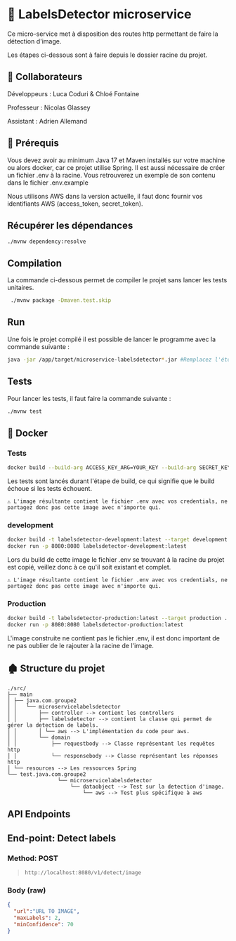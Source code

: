 # 🐜 LabelsDetector microservice
Ce micro-service met à disposition des routes http permettant de faire la détection d'image.

Les étapes ci-dessous sont à faire depuis le dossier racine du projet.

## 👫 Collaborateurs
Développeurs : Luca Coduri & Chloé Fontaine

Professeur : Nicolas Glassey

Assistant : Adrien Allemand

## 🚧 Prérequis
Vous devez avoir au minimum Java 17 et Maven installés sur votre machine ou alors docker, car ce projet utilise Spring.
Il est aussi nécessaire de créer un fichier .env à la racine. Vous retrouverez un exemple de son contenu dans le fichier .env.example

Nous utilisons AWS dans la version actuelle, il faut donc fournir vos identifiants AWS (access_token, secret_token).

## Récupérer les dépendances
```
./mvnw dependency:resolve
```

## Compilation
La commande ci-dessous permet de compiler le projet sans lancer les tests unitaires.
```bash
 ./mvnw package -Dmaven.test.skip
```
## Run
Une fois le projet compilé il est possible de lancer le programme avec la commande suivante :
```bash
java -jar /app/target/microservice-labelsdetector*.jar #Remplacez l'étoile par le numéro de version.
```

## Tests
Pour lancer les tests, il faut faire la commande suivante :
```bash
./mvnw test
```

## 🐳 Docker

### Tests
```bash
docker build --build-arg ACCESS_KEY_ARG=YOUR_KEY --build-arg SECRET_KEY_ARG=YOUR_KEY -t labelsdetector-test:latest --target test .
```
Les tests sont lancés durant l'étape de build, ce qui signifie que le build échoue si les tests échouent.

`⚠ L'image résultante contient le fichier .env avec vos credentials, ne partagez donc pas cette image avec n'importe qui.`

### development
```bash
docker build -t labelsdetector-development:latest --target development .
docker run -p 8080:8080 labelsdetector-development:latest
```

Lors du build de cette image le fichier .env se trouvant à la racine du projet est copié,
veillez donc à ce qu'il soit existant et complet.

`⚠ L'image résultante contient le fichier .env avec vos credentials, ne partagez donc pas cette image avec n'importe qui.`

### Production
```bash
docker build -t labelsdetector-production:latest --target production .
docker run -p 8080:8080 labelsdetector-production:latest
```

L'image construite ne contient pas le fichier .env, il est donc important de ne pas oublier de le rajouter à la racine de l'image.

## 🏚 Structure du projet
```
./src/
├── main
│ ├── java.com.groupe2
│ │   └── microservicelabelsdetector
│ │       ├── controller --> contient les controllers
│ │       ├── labelsdetector --> contient la classe qui permet de gérer la detection de labels.
│ │       │ └── aws --> L'implémentation du code pour aws.
│ │       └── domain
│ │           ├── requestbody --> Classe représentant les requêtes http
│ │           └── responsebody --> Classe représentant les réponses http
│ └── resources --> Les ressources Spring
└── test.java.com.groupe2
                └── microservicelabelsdetector
                    └── dataobject --> Test sur la detection d'image.
                        └── aws --> Test plus spécifique à aws
```

## API Endpoints

## End-point: Detect labels
### Method: POST
>```
>http://localhost:8080/v1/detect/image
>```
### Body (**raw**)

```json
{
  "url":"URL TO IMAGE",
  "maxLabels": 2,
  "minConfidence": 70
}
```